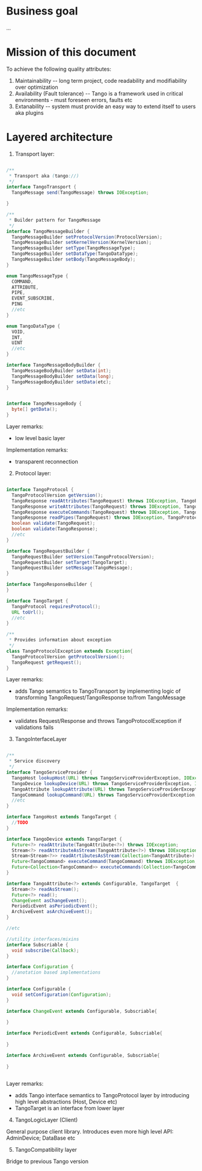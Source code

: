 # Business goal

...

# Mission of this document

To achieve the following quality attributes:

1) Maintainability -- long term project, code readability and modifiability over optimization
2) Availability (Fault tolerance) -- Tango is a framework used in critical environments - must foreseen errors, faults etc
3) Extanability -- system must provide an easy way to extend itself to users aka plugins

# Layered architecture
1. Transport layer:

```java

/**
 * Transport aka (tango://)
 */
interface TangoTransport {
  TangoMessage send(TangoMessage) throws IOException;

}

/**
 * Builder pattern for TangoMessage
 */
interface TangoMessageBuilder {
  TangoMessageBuilder setProtocolVersion(ProtocolVersion);
  TangoMessageBuilder setKernelVersion(KernelVersion);
  TangoMessageBuilder setType(TangoMessageType);
  TangoMessageBuilder setDataType(TangoDataType);
  TangoMessageBuilder setBody(TangoMessageBody);
}

enum TangoMessageType {
  COMMAND,
  ATTRIBUTE,
  PIPE,
  EVENT_SUBSCRIBE,
  PING
  //etc
}

enum TangoDataType {
  VOID,
  INT,
  UINT
  //etc
}

interface TangoMessageBodyBuilder {
  TangoMessageBodyBuilder setData(int);
  TangoMessageBodyBuilder setData(long);
  TangoMessageBodyBuilder setData(etc);
}


interface TangoMessageBody {
  byte[] getData();
}
```

Layer remarks:
- low level basic layer

Implementation remarks:
- transparent reconnection

2. Protocol layer:

```java

interface TangoProtocol {
  TangoProtocolVersion getVersion();
  TangoResponse readAttributes(TangoRequest) throws IOException, TangoProtocolException;
  TangoResponse writeAttributes(TangoRequest) throws IOException, TangoProtocolException;
  TangoResponse executeCommands(TangoRequest) throws IOException, TangoProtocolException;
  TangoResponse readPipes(TangoRequest) throws IOException, TangoProtocolException;
  boolean validate(TangoRequest);
  boolean validate(TangoResponse);
  //etc
}

interface TangoRequestBuilder {
  TangoRequestBuilder setVersion(TangoProtocolVersion);
  TangoRequestBuilder setTarget(TangoTarget);
  TangoRequestBuilder setMessage(TangoMessage);
}

interface TangoResponseBuilder {
}

interface TangoTarget {
  TangoProtocol requiresProtocol();
  URL toUrl();
  //etc
}

/**
 * Provides information about exception
 */
class TangoProtocolException extends Exception{
  TangoProtocolVersion getProtocolVersion();
  TangoRequest getRequest();  
}

```

Layer remarks:
- adds Tango semantics to TangoTransport by implementing logic of transforming TangoRequest/TangoResponse to/from TangoMessage

Implementation remarks:
- validates Request/Response and throws TangoProtocolException if validations fails

3. TangoInterfaceLayer

```java

/**
 * Service discovery
 */
interface TangoServiceProvider {  
  TangoHost lookupHost(URL) throws TangoServiceProviderException, IOException;
  TangoDevice lookupDevice(URL) throws TangoServiceProviderException, IOException;
  TangoAttribute lookupAttribute(URL) throws TangoServiceProviderException, IOException;
  TangoCommand lookupCommand(URL) throws TangoServiceProviderException, IOException;
  //etc
}

interface TangoHost extends TangoTarget {
  //TODO
}

interface TangoDevice extends TangoTarget {
  Future<?> readAttribute(TangoAttribute<?>) throws IOException;
  Stream<?> readAttributeAsStream(TangoAttribute<?>) throws IOException, TangoDeviceException; 
  Stream<Stream<?>> readAtrtibutesAsStream(Collection<TangoAttribute>) throws IOException, TangoDeviceException;  
  Future<TangoCommand> executeCommand(TangoCommand) throws IOException;
  Future<Collection<TangoCommand>> executeCommands(Collection<TangoCommand>) throws IOException;
}

interface TangoAttribute<?> extends Configurable, TangoTarget  {
  Stream<?> readAsStream();
  Future<?> read();
  ChangeEvent asChangeEvent();
  PeriodicEvent asPeriodicEvent();
  ArchiveEvent asArchiveEvent();
}

//etc

//utility interfaces/mixins
interface Subscriable {
  void subscribe(Callback);
}

interface Configuration {
  //anotation based implementations
}

interface Configurable {
  void setConfiguration(Configuration);
}

interface ChangeEvent extends Configurable, Subscriable{
  
}

interface PeriodicEvent extends Configurable, Subscriable{
  
}

interface ArchiveEvent extends Configurable, Subscriable{
  
}



```

Layer remarks:
- adds Tango interface semantics to TangoProtocol layer by introducing high level abstractions (Host, Device etc)
- TangoTarget is an interface from lower layer


4. TangoLogicLayer (Client)

General purpose client library. Introduces even more high level API: AdminDevice; DataBase etc

5. TangoCompatibility layer

Bridge to previous Tango version
